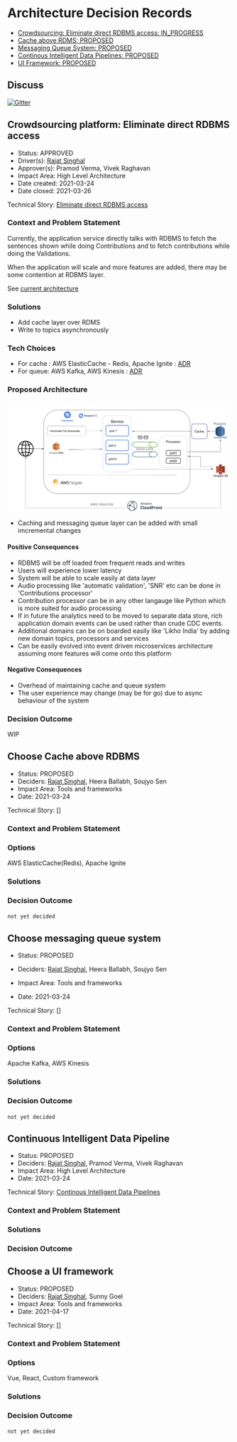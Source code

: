 # Architecture Decision Records

- [Crowdsourcing: Eliminate direct RDBMS access: IN_PROGRESS](#crowdsourcing-platform-eliminate-direct-rdbms-access)
- [Cache above RDMS: PROPOSED](#choose-cache-above-rdbms)
- [Messaging Queue System: PROPOSED](#choose-messaging-queue-system)
- [Continous Intelligent Data Pipelines: PROPOSED](#continuous-intelligent-data-pipeline)
- [UI Framework: PROPOSED](#choose-a-ui-framework)

## Discuss

[![Gitter](https://badges.gitter.im/Vakyansh/community.svg)](https://gitter.im/Vakyansh/community?utm_source=badge&utm_medium=badge&utm_campaign=pr-badge)


## **Crowdsourcing platform: Eliminate direct RDBMS access**

- Status: APPROVED
- Driver(s): [Rajat Singhal](https://github.com/srajat84)
- Approver(s): Pramod Verma, Vivek Raghavan
- Impact Area: High Level Architecture
- Date created: 2021-03-24
- Date closed: 2021-03-26

Technical Story: [Eliminate direct RDBMS access](https://project-sunbird.atlassian.net/browse/SOC-2)

### Context and Problem Statement

Currently, the application service directly talks with RDBMS to fetch the sentences shown while doing Contributions and to fetch contributions while doing the Validations.

When the application will scale and more features are added, there may be some contention at RDBMS layer.

See [current architecture](https://open-speech-ekstep.github.io/crowdsource_platform/#architecture)

### Solutions

- Add cache layer over RDMS
- Write to topics asynchronously

### Tech Choices

- For cache : AWS ElasticCache - Redis, Apache Ignite : [ADR](#choose-cache-above-rdbms)
- For queue: AWS Kafka, AWS Kinesis : [ADR](#choose-messaging-queue-system)

### Proposed Architecture

![ADR](img/crowdsource/adr1.png)

- Caching and messaging queue layer can be added with small imcremental changes

#### Positive Consequences

- RDBMS will be off loaded from frequent reads and writes
- Users will experience lower latency
- System will be able to scale easily at data layer
- Audio processing like 'automatic validation', 'SNR' etc can be done in 'Contributions processor'
- Contribution processor can be in any other langauge like Python which is more suited for audio processing
- If in future the analytics need to be moved to separate data store, rich application domain events can be used rather than crude CDC events.
- Additional domains can be on boarded easily like 'Likho India' by adding new domain topics, processors and services
- Can be easily evolved into event driven microservices architecture assuming more features will come onto this platform

#### Negative Consequences

- Overhead of maintaining cache and queue system
- The user experience may change (may be for go) due to async behaviour of the system

### Decision Outcome

WIP

## **Choose Cache above RDBMS**

- Status: PROPOSED
- Deciders: [Rajat Singhal](https://github.com/srajat84), Heera Ballabh, Soujyo Sen
- Impact Area: Tools and frameworks
- Date: 2021-03-24

Technical Story: []

### Context and Problem Statement

### Options

AWS ElasticCache(Redis), Apache Ignite

### Solutions

### Decision Outcome

```not yet decided```


## **Choose messaging queue system**

- Status: PROPOSED
- Deciders: [Rajat Singhal](https://github.com/srajat84), Heera Ballabh, Soujyo Sen
- Impact Area: Tools and frameworks

- Date: 2021-03-24

Technical Story: []

### Context and Problem Statement

### Options

Apache Kafka, AWS Kinesis

### Solutions

### Decision Outcome

```not yet decided```

## **Continuous Intelligent Data Pipeline**

- Status: PROPOSED
- Deciders: [Rajat Singhal](https://github.com/srajat84), Pramod Verma, Vivek Raghavan
- Impact Area: High Level Architecture
- Date: 2021-03-24

Technical Story: [Continous Intelligent Data Pipelines](https://project-sunbird.atlassian.net/browse/SOC-3)

### Context and Problem Statement

### Solutions

### Decision Outcome


## **Choose a UI framework**

- Status: PROPOSED
- Deciders: [Rajat Singhal](https://github.com/srajat84), Sunny Goel
- Impact Area: Tools and frameworks
- Date: 2021-04-17

Technical Story: []

### Context and Problem Statement

### Options

Vue, React, Custom framework

### Solutions

### Decision Outcome

```not yet decided```